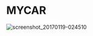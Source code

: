 # MYCAR

![screenshot_20170119-024510](https://cloud.githubusercontent.com/assets/22856303/26381387/b5b3b200-4024-11e7-913d-20739c7fa8f1.png)
